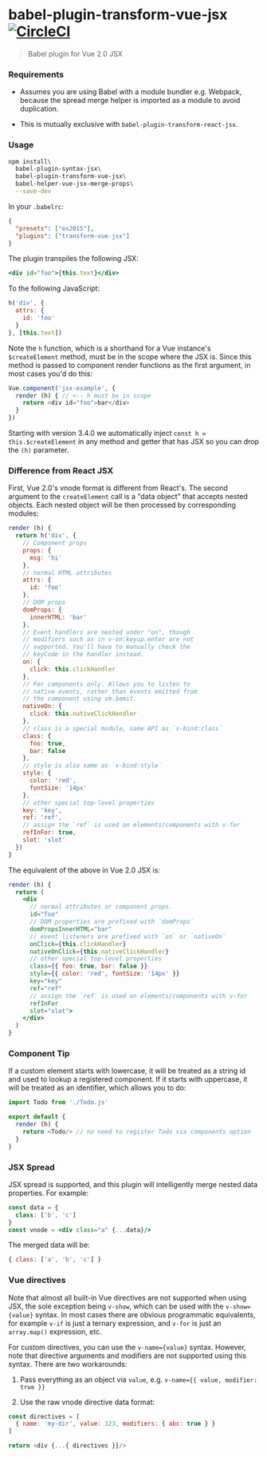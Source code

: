 # babel-plugin-transform-vue-jsx [![CircleCI](https://img.shields.io/circleci/project/vuejs/babel-plugin-transform-vue-jsx.svg?maxAge=2592000)](https://circleci.com/gh/vuejs/babel-plugin-transform-vue-jsx)

> Babel plugin for Vue 2.0 JSX

### Requirements

- Assumes you are using Babel with a module bundler e.g. Webpack, because the spread merge helper is imported as a module to avoid duplication.

- This is mutually exclusive with `babel-plugin-transform-react-jsx`.

### Usage

``` bash
npm install\
  babel-plugin-syntax-jsx\
  babel-plugin-transform-vue-jsx\
  babel-helper-vue-jsx-merge-props\
  --save-dev
```

In your `.babelrc`:

``` json
{
  "presets": ["es2015"],
  "plugins": ["transform-vue-jsx"]
}
```

The plugin transpiles the following JSX:

``` jsx
<div id="foo">{this.text}</div>
```

To the following JavaScript:

``` js
h('div', {
  attrs: {
    id: 'foo'
  }
}, [this.text])
```

Note the `h` function, which is a shorthand for a Vue instance's `$createElement` method, must be in the scope where the JSX is. Since this method is passed to component render functions as the first argument, in most cases you'd do this:

``` js
Vue.component('jsx-example', {
  render (h) { // <-- h must be in scope
    return <div id="foo">bar</div>
  }
})
```

Starting with version 3.4.0 we automatically inject `const h = this.$createElement` in any method and getter that has JSX so you can drop the `(h)` parameter.

### Difference from React JSX

First, Vue 2.0's vnode format is different from React's. The second argument to the `createElement` call is a "data object" that accepts nested objects. Each nested object will be then processed by corresponding modules:

``` js
render (h) {
  return h('div', {
    // Component props
    props: {
      msg: 'hi'
    },
    // normal HTML attributes
    attrs: {
      id: 'foo'
    },
    // DOM props
    domProps: {
      innerHTML: 'bar'
    },
    // Event handlers are nested under "on", though
    // modifiers such as in v-on:keyup.enter are not
    // supported. You'll have to manually check the
    // keyCode in the handler instead.
    on: {
      click: this.clickHandler
    },
    // For components only. Allows you to listen to
    // native events, rather than events emitted from
    // the component using vm.$emit.
    nativeOn: {
      click: this.nativeClickHandler
    },
    // class is a special module, same API as `v-bind:class`
    class: {
      foo: true,
      bar: false
    },
    // style is also same as `v-bind:style`
    style: {
      color: 'red',
      fontSize: '14px'
    },
    // other special top-level properties
    key: 'key',
    ref: 'ref',
    // assign the `ref` is used on elements/components with v-for
    refInFor: true,
    slot: 'slot'
  })
}
```

The equivalent of the above in Vue 2.0 JSX is:

``` jsx
render (h) {
  return (
    <div
      // normal attributes or component props.
      id="foo"
      // DOM properties are prefixed with `domProps`
      domPropsInnerHTML="bar"
      // event listeners are prefixed with `on` or `nativeOn`
      onClick={this.clickHandler}
      nativeOnClick={this.nativeClickHandler}
      // other special top-level properties
      class={{ foo: true, bar: false }}
      style={{ color: 'red', fontSize: '14px' }}
      key="key"
      ref="ref"
      // assign the `ref` is used on elements/components with v-for
      refInFor
      slot="slot">
    </div>
  )
}
```

### Component Tip

If a custom element starts with lowercase, it will be treated as a string id and used to lookup a registered component. If it starts with uppercase, it will be treated as an identifier, which allows you to do:

``` js
import Todo from './Todo.js'

export default {
  render (h) {
    return <Todo/> // no need to register Todo via components option
  }
}
```

### JSX Spread

JSX spread is supported, and this plugin will intelligently merge nested data properties. For example:

``` jsx
const data = {
  class: ['b', 'c']
}
const vnode = <div class="a" {...data}/>
```

The merged data will be:

``` js
{ class: ['a', 'b', 'c'] }
```

### Vue directives

Note that almost all built-in Vue directives are not supported when using JSX, the sole exception being `v-show`, which can be used with the `v-show={value}` syntax. In most cases there are obvious programmatic equivalents, for example `v-if` is just a ternary expression, and `v-for` is just an `array.map()` expression, etc.

For custom directives, you can use the `v-name={value}` syntax. However, note that directive arguments and modifiers are not supported using this syntax. There are two workarounds:

1. Pass everything as an object via `value`, e.g. `v-name={{ value, modifier: true }}`

2. Use the raw vnode directive data format:

``` js
const directives = [
  { name: 'my-dir', value: 123, modifiers: { abc: true } }
]

return <div {...{ directives }}/>
```
